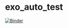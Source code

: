 # exo_auto_test

[![Binder](https://mybinder.org/badge_logo.svg)](https://mybinder.org/v2/gh/professeurH/exo_auto_test/blob/master/exo_nbautoval_test.ipynb/master?filepath=exo_nbautoval_test.ipynb)
